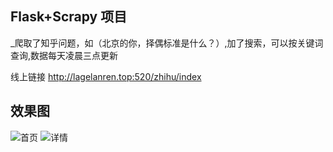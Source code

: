 ## Flask+Scrapy 项目

_爬取了知乎问题，如（北京的你，择偶标准是什么？）,加了搜索，可以按关键词查询,数据每天凌晨三点更新


线上链接 http://lagelanren.top:520/zhihu/index


## 效果图

![首页](https://github.com/haogegeya/Fivetwozero/blob/master/static/image/Screenshot_2020-07-15-18-36-59-462_%E7%99%BE%E5%BA%A6.png)
![详情](https://github.com/haogegeya/Fivetwozero/blob/master/static/image/Screenshot_2020-07-15-18-37-24-696_%E7%99%BE%E5%BA%A6.png)
